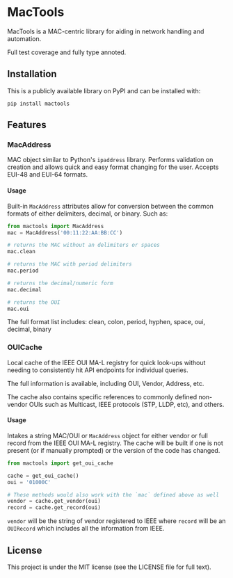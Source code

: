 # MacTools

MacTools is a MAC-centric library for aiding in network handling and automation.

Full test coverage and fully type annoted.

## Installation

This is a publicly available library on PyPI and can be installed with:

`pip install mactools`

## Features

### MacAddress

MAC object similar to Python's `ipaddress` library.  Performs validation on
creation and allows quick and easy format changing for the user.  Accepts
EUI-48 and EUI-64 formats.

#### Usage

Built-in `MacAddress` attributes allow for conversion between the common formats
of either delimiters, decimal, or binary. Such as:

```python
from mactools import MacAddress
mac = MacAddress('00:11:22:AA:BB:CC')

# returns the MAC without an delimiters or spaces
mac.clean

# returns the MAC with period delimiters
mac.period

# returns the decimal/numeric form
mac.decimal

# returns the OUI
mac.oui
```

The full format list includes: clean, colon, period, hyphen, space, oui,
decimal, binary

### OUICache

Local cache of the IEEE OUI MA-L registry for quick look-ups without needing to
consistently hit API endpoints for individual queries.

The full information is available, including OUI, Vendor, Address, etc.

The cache also contains specific references to commonly defined non-vendor OUIs
such as Multicast, IEEE protocols (STP, LLDP, etc), and others.

#### Usage

Intakes a string MAC/OUI or `MacAddress` object for either vendor or full record
from the IEEE OUI MA-L registry.  The cache will be built if one is not present
(or if manually prompted) or the version of the code has changed.

```python
from mactools import get_oui_cache

cache = get_oui_cache()
oui = '01000C'

# These methods would also work with the `mac` defined above as well 
vendor = cache.get_vendor(oui)
record = cache.get_record(oui)
```

`vendor` will be the string of vendor registered to IEEE where `record` will be
an `OUIRecord` which includes all the information from IEEE.

## License

This project is under the MIT license (see the LICENSE file for full text).